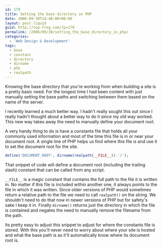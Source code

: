 ```yaml
---
id: 179
title: Setting the base directory in PHP
date: 2006-09-30T14:48:00+00:00
layout: post.liquid
guid: http://top-frog.com/?p=179
permalink: /2006/09/30/setting_the_base_directory_in_php/
categories:
  - 'Web Design & Development'
tags:
  - base
  - constant
  - directory
  - dirname
  - php
  - realpath
---
```

Knowing the base directory that you're working from when building a site is a pretty basic need. For the longest time I had been content with just manually setting the base paths and switching between them based on the name of the server. 

I recently learned a much better way. I hadn't really sought this out since I really hadn't thought about a better way to do it since my old way worked. This new way takes away the need to manually define your document root.



A very handy thing to do is have a constants file that holds all your commonly used information and most of the time this file is in or near your document root. A single line of PHP helps us find where this file is and use it to set the document root for the site.

``` php
define('DOCUMENT_ROOT', dirname(realpath(__FILE__)).'/');
```

That snippet of code will define a document root (including the trailing slash) constant that can be called from any script.

`__FILE__` is a magic constant that contains the full path to the file it is written in. No matter if this file is included within another one, it always points to the file in which it was written. Since older versions of PHP would sometimes return a relative path to the file we need to call `realpath()` on the string. We shouldn't need to do that now in newer versions of PHP but for safety's sake I keep it in. Finally `dirname()` returns just the directory in which the file is contained and negates the need to manually remove the filename from the path.

Its pretty easy to adjust this snippet to adjust for where the constants file is stored. With this you'll never need to worry about where your site is hosted and what the base path is as it'll automatically know where its document root is.

